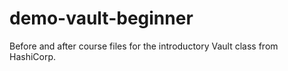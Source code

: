 # demo-vault-beginner
Before and after course files for the introductory Vault class from HashiCorp.
